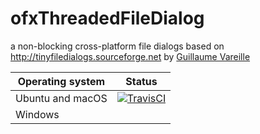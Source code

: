# ofxThreadedFileDialog
a non-blocking cross-platform file dialogs based on http://tinyfiledialogs.sourceforge.net by [Guillaume Vareille](http://ysengrin.com)

Operating system | Status
---------------- | ----------
Ubuntu and macOS | [![TravisCI](https://travis-ci.org/d3cod3/ofxThreadedFileDialog.svg?branch=master)](https://travis-ci.org/d3cod3/ofxThreadedFileDialog)
Windows          | 